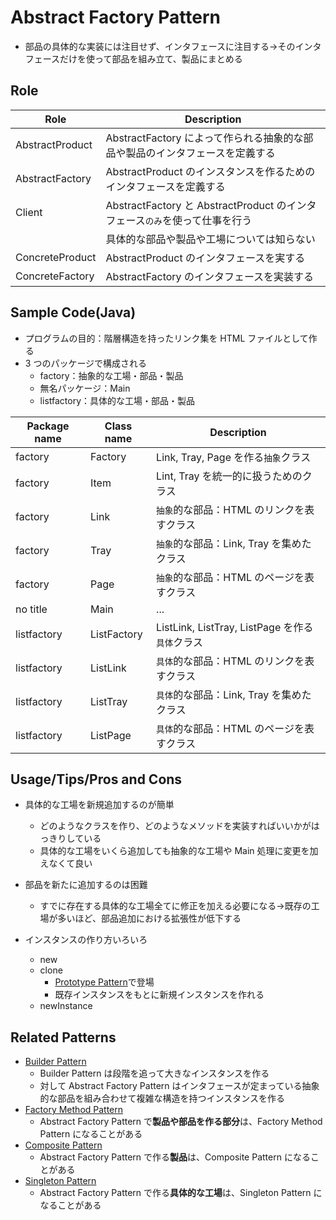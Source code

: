 # Abstract Factory Pattern

- 部品の具体的な実装には注目せず、インタフェースに注目する->そのインタフェースだけを使って部品を組み立て、製品にまとめる

## Role

| Role            | Description                                                                  |
| --------------- | ---------------------------------------------------------------------------- |
| AbstractProduct | AbstractFactory によって作られる抽象的な部品や製品のインタフェースを定義する |
| AbstractFactory | AbstractProduct のインスタンスを作るためのインタフェースを定義する           |
| Client          | AbstractFactory と AbstractProduct のインタフェース`のみ`を使って仕事を行う  |
|                 | 具体的な部品や製品や工場については知らない                                   |
| ConcreteProduct | AbstractProduct のインタフェースを実する                                     |
| ConcreteFactory | AbstractFactory のインタフェースを実装する                                   |

## Sample Code(Java)

- プログラムの目的：階層構造を持ったリンク集を HTML ファイルとして作る
- 3 つのパッケージで構成される
  - factory：抽象的な工場・部品・製品
  - 無名パッケージ：Main
  - listfactory：具体的な工場・部品・製品

| Package name | Class name  | Description                                     |
| ------------ | ----------- | ----------------------------------------------- |
| factory      | Factory     | Link, Tray, Page を作る`抽象`クラス             |
| factory      | Item        | Lint, Tray を統一的に扱うためのクラス           |
| factory      | Link        | `抽象`的な部品：HTML のリンクを表すクラス       |
| factory      | Tray        | `抽象`的な部品：Link, Tray を集めたクラス       |
| factory      | Page        | `抽象`的な部品：HTML のページを表すクラス       |
| no title     | Main        | ...                                             |
| listfactory  | ListFactory | ListLink, ListTray, ListPage を作る`具体`クラス |
| listfactory  | ListLink    | `具体`的な部品：HTML のリンクを表すクラス       |
| listfactory  | ListTray    | `具体`的な部品：Link, Tray を集めたクラス       |
| listfactory  | ListPage    | `具体`的な部品：HTML のページを表すクラス       |

## Usage/Tips/Pros and Cons

- 具体的な工場を新規追加するのが簡単
  - どのようなクラスを作り、どのようなメソッドを実装すればいいかがはっきりしている
  - 具体的な工場をいくら追加しても抽象的な工場や Main 処理に変更を加えなくて良い
- 部品を新たに追加するのは困難

  - すでに存在する具体的な工場全てに修正を加える必要になる->既存の工場が多いほど、部品追加における拡張性が低下する

- インスタンスの作り方いろいろ
  - new
  - clone
    - [Prototype Pattern](../06-prototype-pattern/)で登場
    - 既存インスタンスをもとに新規インスタンスを作れる
  - newInstance

## Related Patterns

- [Builder Pattern](../07-builder-pattern/)
  - Builder Pattern は段階を追って大きなインスタンスを作る
  - 対して Abstract Factory Pattern はインタフェースが定まっている抽象的な部品を組み合わせて複雑な構造を持つインスタンスを作る
- [Factory Method Pattern](../04-factory-method-pattern/)
  - Abstract Factory Pattern で**製品や部品を作る部分**は、Factory Method Pattern になることがある
- [Composite Pattern](../11-composite-pattern/)
  - Abstract Factory Pattern で作る**製品**は、Composite Pattern になることがある
- [Singleton Pattern](../05-singleton-pattern/)
  - Abstract Factory Pattern で作る**具体的な工場**は、Singleton Pattern になることがある
